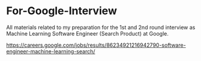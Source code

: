 # For-Google-Interview
All materials related to my preparation for the 1st and 2nd round interview as Machine Learning Software Engineer (Search Product) at Google.

https://careers.google.com/jobs/results/86234921216942790-software-engineer-machine-learning-search/
